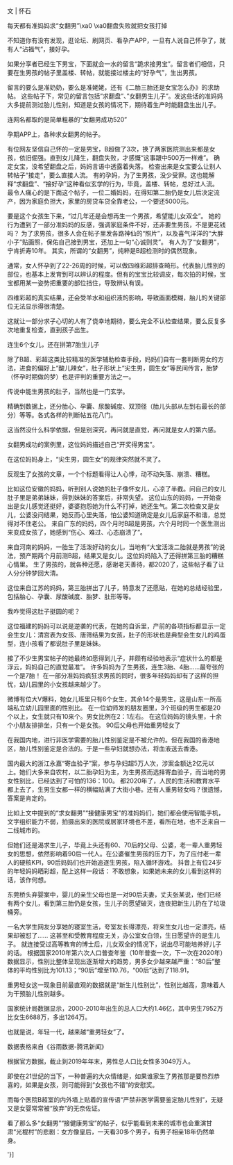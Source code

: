 

文 | 怀石

每天都有准妈妈求“女翻男”\xa0 \xa0翻盘失败就把女孩打掉

不知道你有没有发现，逛论坛、刷网页、看孕产APP，一旦有人说自己怀孕了，就有人“沾福气”，接好孕。

如果分享者已经生下男宝，下面就会一水的留言“跪求接男宝”。留言者们相信，只要在生男孩的帖子里盖楼、转帖，就能接过楼主的“好孕气”，生出男孩。

留言的要么是准奶奶，要么是准姥姥，还有《二胎三胎还是女宝怎么办》的求助帖。 这些帖子下，常见的留言包括&#8221;求翻盘&#8221;、&#8221;女翻男生儿子&#8221;。发这些话的准妈妈大多提前测过胎儿性别，知道是女孩的情况下，期待着生产时能翻盘生出儿子。

连网名都取的是简单粗暴的“女翻男成功520”

孕期APP上，各种求女翻男的帖子。

有位网友坚信自己怀的一定是男宝，B超做了3次，换了两家医院测出来都是女孩，依旧倔强。直到女儿降生，翻盘失败，才感慨“这事跟中500万一样难”。 确定女宝，没希望翻盘之后，妈妈言语中透露着失落。 检查出来是女宝要么让别人转帖子“接走”，要么直接人流。 有的孕妈，为了生男孩，没少受罪。这也能解释“求翻盘”、“接好孕”这种看似玄学的行为，毕竟，盖楼、转帖，总好过人流。 最令人痛心的是下面这个帖子，一位二婚妈妈，在得知第二胎仍是女儿后决定流产，因为家庭负担大，家里的房贷车贷全靠老公，一个要还5000元。

要是这个女孩生下来，“过几年还是会想再生一个男孩，希望能儿女双全”。 她的行为遭到了一部分准妈妈的反感，强调家庭条件不好，还非要生男孩，不是更花钱吗？ 为了求男孩，很多人会在帖子里发各路神仙的“照片”，以及喜气洋洋的“大胖小子”贴画照，保佑自己接到男宝，还加上一句“心诚则灵”。 有人为了“女翻男”，宁肯折寿10年。 其实，所谓的“女翻男”，纯粹是B超检测时的偶然现象。

通常，女人怀孕到了22-26周的时候，可以做四维彩超排查畸形。代表胎儿性别的部位，也基本上发育到可以辨认的程度。但有的宝宝比较调皮，每次拍的时候，宝宝都用某一姿势把重要的部位挡住，导致辨认有误。

四维彩超的真实结果，还会受羊水和组织液的影响，导致画面模糊，胎儿的关键部位无法显示得很清楚。

这就让一部分求子心切的人有了侥幸地期待，要么完全不认检查结果，要么反复多次地重复检查，直到孩子出生。

连生6个女儿，还在拼第7胎生儿子

除了B超、彩超这类比较精准的医学辅助检查手段，妈妈们自有一套判断男女的方法，进食的偏好上“酸儿辣女”，肚子形状上“尖生男，圆生女”等民间传言，胎梦（怀孕时期做的梦）也是评判的重要方法之一。

传说中能生男孩的肚子，当然也是一门玄学。

精确到数据上，还分胎心、孕囊、尿酸碱度、双顶径（胎儿头部从左到右最长的部分）等等。各式各样的判断帖五花八门。

这当然没什么科学依据，但是别深究，再问就是直觉，再问就是女人的第六感。

女翻男成功的案例里，这位妈妈描述自己“开奖得男宝”。

在这位妈妈身上，“尖生男，圆生女”的规律突然就不灵了。

反观生了女孩的文章，一个个标题看得让人心悸，动不动失落、崩溃、糟糕。

比如这位安徽的妈妈，听到别人说她的肚子像怀女儿，心凉了半截。问自己的女儿肚子里是弟弟妹妹，得到妹妹的答案后，非常失望。 这位山东的妈妈，一开始查出是女儿感觉还挺好，婆婆抱怨她为什么不打掉，她还生气。第二次检查又是女儿，公婆没问结果，她反而心里失落，怕公婆知道确定是女儿后家庭不和谐，总觉得对不住老公。 来自广东的妈妈，四个月时B超是男孩，六个月时同一个医生测出来变成女孩了，她感到“伤心、难过、心态崩溃了”。

来自河南的妈妈，一胎生了活泼好动的女儿，当地有“大宝活泼二胎就是男孩”的说法，预产期两个月前测B超，结果又是女儿。这位妈妈陷入了还得拼第三胎的糟糕心情里。 生了男孩的，就各种还愿，感谢老天善待，都2020了，这些帖子看了让人分分钟梦回大清。

这位来自江苏的妈妈，第三胎拼出了儿子，特意发了还愿贴，在她的总结经验里，包括胎心、孕囊、尿酸碱度、胎梦、肚形等等。

我咋觉得这肚子挺圆的呢？

这位福建的妈妈可以说是逆袭的代表，在她的自诉里，产前的各项指标都显示一定会生女儿：清宫表为女孩、唐筛结果为女孩，肚子的形状也是典型会生女儿的鸡蛋型，连小孩看了都说肚子里是妹妹。

接了不少生男宝帖子的她最终如愿得到儿子，并颇有经验地表示“症状什么的都是浮云，妈妈自己的直觉最准”。 许多妈妈为了生男孩，连生3胎、4胎……最夸张的一个是7胎！ 在一部分准妈妈疯狂求男孩的同时，很多年轻妈妈却有了这样的担忧，幼儿园里的小女孩越来越少了。

微博有位大V爆料，她女儿班里只有6个女生，其余14个是男生，这是山东一所高端私立幼儿园里面的性别比。 在一位幼师发的朋友圈里，3个班级的男生都是20个以上，女生就只有10来个。男女比例在2：1左右。 在这位妈妈的镜头里，十余个小朋友排排坐，只有一个是女孩。 90后父母也开始重男轻女了

在我国内地，进行非医学需要的胎儿性别鉴定是不被允许的。但在我国的香港地区，胎儿性别鉴定是合法的。于是一些孕妇就想办法，将血液送去香港。

国内最大的浙江永嘉“寄血验子”案，参与孕妇超5万人次，涉案金额达2亿元以上。她们大多来自农村，以二胎孕妇为主，为生男孩而选择寄血验子，而当地的男女性别比，已经达到了可怕的136：100。 都2020年了，人民的生活和教育水平都上去了，生男生女都一样的横幅贴满了大街小巷。还有人重男轻女吗？很遗憾，答案是肯定的。

比如上文中提到的“求女翻男”“接健康男宝”的准妈妈们，她们都会使用智能手机，文字组织能力不弱，拍摄出来的医院或居家环境也不差，看所在地，也不乏来自一二线城市的。

但她们还是渴求生儿子，毕竟上头还有60、70后的父母、公婆，老一辈人重男轻女的思想，依然影响着90后一代人。在公婆催生男孩的压力下，为了应付老一辈人的硬核KPI，90后妈妈们也开始追逐生男孩，陷入循环游戏。 抖音上有位24岁的年轻妈妈晒彩超，配上这样一段话： 不敢想象，如果她未来的女儿看到这样的话，该作何想。

东莞桥头弃婴案中，婴儿的亲生父母也是一对90后夫妻，丈夫张某说，他们已经有两个女儿，看到第三胎仍是女孩，生儿子的愿望破灭，连夜把新生儿扔在了垃圾桶旁。

一名大学生网友分享她的寝室生活，夸室友长得漂亮，将来生女儿也一定漂亮，结果却被怼了…… 这甚至和受教育程度无关，办公室女白领，生日愿望许的是生儿子。 就连接受过高等教育的博士后，儿女双全的情况下，说出尽可能培养好儿子的话。 根据国家2010年第六次人口普查年鉴（10年普查一次，下一次在2020年）数据显示，性别比整体呈现出逐渐增大的趋势，男多女少越来越严重：“80后”整体的平均性别比为101.13；“90后”增至110.76，“00后”达到了118.91，

重男轻女这一现象目前最直观的数据就是“新生儿性别比”，性别比越高，意味着人为干预胎儿性别越多。

国家统计局数据显示，2000-2010年出生的总人口大约1.46亿，其中男生7952万比女生6688万，多出1264万。

也就是说，年轻一代，越来越“重男轻女”了。

数据表格来自《谷雨数据-腾讯新闻》

根据官方数据，截止到2019年年末，男性总人口比女性多3049万人。

即使在21世纪的当下，一种普遍的大众情绪是，如果谁家生了男孩那是要热烈恭喜的，如果是女孩，则可能得到“女孩也不错”的安慰奖。

而每个医院B超室的内外墙上贴着的宣传语“严禁非医学需要鉴定胎儿性别”，无疑又是女婴常常被“放弃”的无奈佐证。

看了那么多“女翻男”“接健康男宝”的帖子，似乎能看到未来的城市也会重演甘肃“光棍村”的悲剧：女方像皇后，一天看30多个男子，有男子相亲18年仍然单身。

'}]